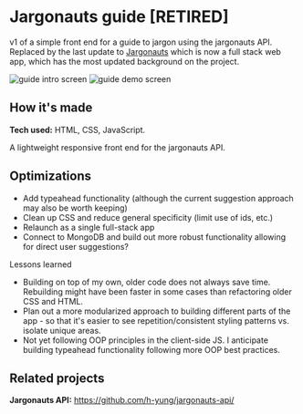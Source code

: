 # Jargonauts guide [RETIRED]
v1 of a simple front end for a guide to jargon using the jargonauts API. 
Replaced by the last update to [Jargonauts](https://github.com/h-yung/jargonauts-api/) which is now a full stack web app, which has the most updated background on the project.

![guide intro screen](https://i.postimg.cc/d0Yk0mS4/jargon-anim.gif)
![guide demo screen](https://i.postimg.cc/wBmVCVR2/jargon-desktop-2.jpg)

## How it's made
**Tech used:** HTML, CSS, JavaScript. 

A lightweight responsive front end for the jargonauts API. 

## Optimizations
- Add typeahead functionality (although the current suggestion approach may also be worth keeping)
- Clean up CSS and reduce general specificity (limit use of ids, etc.)
- Relaunch as a single full-stack app
- Connect to MongoDB and build out more robust functionality allowing for direct user suggestions?

Lessons learned
- Building on top of my own, older code does not always save time. Rebuilding might have been faster in some cases than refactoring older CSS and HTML.
- Plan out a more modularized approach to building different parts of the app - so that it's easier to see repetition/consistent styling patterns vs. isolate unique areas.
- Not yet following OOP principles in the client-side JS. I anticipate building typeahead functionality following more OOP best practices.

## Related projects

**Jargonauts API:** https://github.com/h-yung/jargonauts-api/
